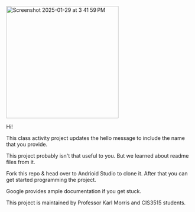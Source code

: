 <img width="304" alt="Screenshot 2025-01-29 at 3 41 59 PM" src="https://github.com/user-attachments/assets/766a8e3c-afd8-42d3-99be-453f3dc4cbf2" />

Hi!

This class activity project updates the hello message to include the name that you provide.

This project probably isn't that useful to you. But we learned about readme files from it. 

Fork this repo & head over to Andrioid Studio to clone it. After that you can get started programming the project. 

Google provides ample documentation if you get stuck. 

This project is maintained by Professor Karl Morris and CIS3515 students. 
